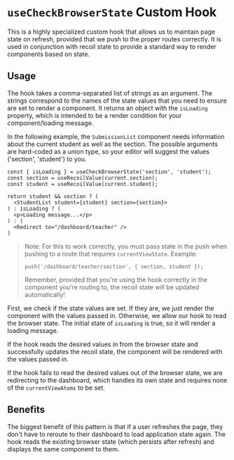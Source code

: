 # `useCheckBrowserState` Custom Hook

This is a highly specialized custom hook that allows us to maintain page state on refresh, provided that we push to the proper routes correctly. It is used in conjunction with recoil state to provide a standard way to render components based on state.

## Usage

The hook takes a comma-separated list of strings as an argument. The strings correspond to the names of the state values that you need to ensure are set to render a component. It returns an object with the `isLoading` property, which is intended to be a render condition for your component/loading message.

In the following example, the `SubmissionList` component needs information about the current student as well as the section. The possible arguments are hard-coded as a union type, so your editor will suggest the values ('section', 'student') to you.

```tsx
const { isLoading } = useCheckBrowserState('section', 'student');
const section = useRecoilValue(current.section);
const student = useRecoilValue(current.student);

return student && section ? (
  <StudentList student={student} section={section}>
) : isLoading ? (
  <p>Loading message...</p>
) : (
  <Redirect to="/dashboard/teacher" />
)
```

> Note: For this to work correctly, you must pass state in the push when pushing to a route that requires `currentViewState`. Example:
>
> ```tsx
> push('/dashboard/teacher/section', { section, student });
> ```
>
> Remember, provided that you're using the hook correctly in the component you're routing to, the recoil state will be updated automatically!

First, we check if the state values are set. If they are, we just render the component with the values passed in. Otherwise, we allow our hook to read the browser state. The initial state of `isLoading` is true, so it will render a loading message.

If the hook reads the desired values in from the browser state and successfully updates the recoil state, the component will be rendered with the values passed in.

If the hook fails to read the desired values out of the browser state, we are redirecting to the dashboard, which handles its own state and requires none of the `currentViewAtoms` to be set.

## Benefits

The biggest benefit of this pattern is that if a user refreshes the page, they don't have to reroute to their dashboard to load application state again. The hook reads the existing browser state (which persists after refresh) and displays the same component to them.
